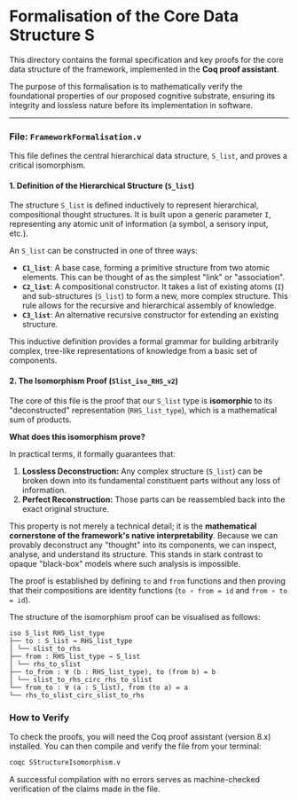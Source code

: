 # Formalisation of the Core Data Structure S

This directory contains the formal specification and key proofs for the core data structure of the framework, implemented in the **Coq proof assistant**.

The purpose of this formalisation is to mathematically verify the foundational properties of our proposed cognitive substrate, ensuring its integrity and lossless nature before its implementation in software.

---

### File: `FrameworkFormalisation.v`

This file defines the central hierarchical data structure, `S_list`, and proves a critical isomorphism.

#### 1. Definition of the Hierarchical Structure (`S_list`)

The structure `S_list` is defined inductively to represent hierarchical, compositional thought structures. It is built upon a generic parameter `I`, representing any atomic unit of information (a symbol, a sensory input, etc.).

An `S_list` can be constructed in one of three ways:

- **`C1_list`**: A base case, forming a primitive structure from two atomic elements. This can be thought of as the simplest "link" or "association".
- **`C2_list`**: A compositional constructor. It takes a list of existing atoms (`I`) and sub-structures (`S_list`) to form a new, more complex structure. This rule allows for the recursive and hierarchical assembly of knowledge.
- **`C3_list`**: An alternative recursive constructor for extending an existing structure.

This inductive definition provides a formal grammar for building arbitrarily complex, tree-like representations of knowledge from a basic set of components.

#### 2. The Isomorphism Proof (`Slist_iso_RHS_v2`)

The core of this file is the proof that our `S_list` type is **isomorphic** to its "deconstructed" representation (`RHS_list_type`), which is a mathematical sum of products.

**What does this isomorphism prove?**

In practical terms, it formally guarantees that:

1.  **Lossless Deconstruction:** Any complex structure (`S_list`) can be broken down into its fundamental constituent parts without any loss of information.
2.  **Perfect Reconstruction:** Those parts can be reassembled back into the exact original structure.

This property is not merely a technical detail; it is the **mathematical cornerstone of the framework's native interpretability**. Because we can provably deconstruct any "thought" into its components, we can inspect, analyse, and understand its structure. This stands in stark contrast to opaque "black-box" models where such analysis is impossible.

The proof is established by defining `to` and `from` functions and then proving that their compositions are identity functions (`to ∘ from = id` and `from ∘ to = id`).

The structure of the isomorphism proof can be visualised as follows:

```
iso S_list RHS_list_type
├── to : S_list → RHS_list_type
│ └── slist_to_rhs
├── from : RHS_list_type → S_list
│ └── rhs_to_slist
├── to_from : ∀ (b : RHS_list_type), to (from b) = b
│ └── slist_to_rhs_circ_rhs_to_slist
└── from_to : ∀ (a : S_list), from (to a) = a
└── rhs_to_slist_circ_slist_to_rhs
```

### How to Verify

To check the proofs, you will need the Coq proof assistant (version 8.x) installed. You can then compile and verify the file from your terminal:

```sh
coqc SStructureIsomorphism.v
```

A successful compilation with no errors serves as machine-checked verification of the claims made in the file.

